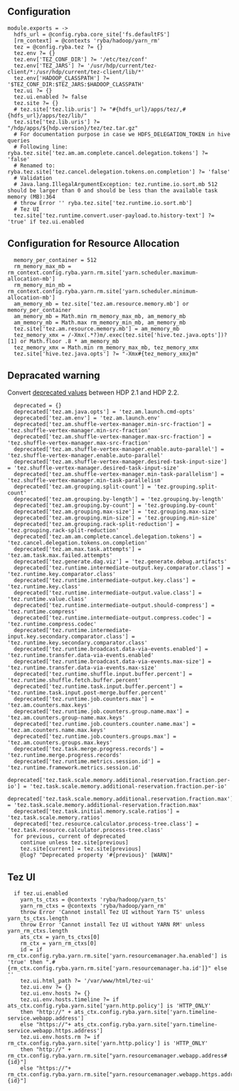 
## Configuration

    module.exports = ->
      hdfs_url = @config.ryba.core_site['fs.defaultFS']
      [rm_context] = @contexts 'ryba/hadoop/yarn_rm'
      tez = @config.ryba.tez ?= {}
      tez.env ?= {}
      tez.env['TEZ_CONF_DIR'] ?= '/etc/tez/conf'
      tez.env['TEZ_JARS'] ?= '/usr/hdp/current/tez-client/*:/usr/hdp/current/tez-client/lib/*'
      tez.env['HADOOP_CLASSPATH'] ?= '$TEZ_CONF_DIR:$TEZ_JARS:$HADOOP_CLASSPATH'
      tez.ui ?= {}
      tez.ui.enabled ?= false
      tez.site ?= {}
      # tez.site['tez.lib.uris'] ?= "#{hdfs_url}/apps/tez/,#{hdfs_url}/apps/tez/lib/"
      tez.site['tez.lib.uris'] ?= "/hdp/apps/${hdp.version}/tez/tez.tar.gz"
      # For documentation purpose in case we HDFS_DELEGATION_TOKEN in hive queries
      # Following line: ryba.tez.site['tez.am.am.complete.cancel.delegation.tokens'] ?= 'false'
      # Renamed to: ryba.tez.site['tez.cancel.delegation.tokens.on.completion'] ?= 'false'
      # Validation
      # Java.lang.IllegalArgumentException: tez.runtime.io.sort.mb 512 should be larger than 0 and should be less than the available task memory (MB):364
      # throw Error '' ryba.tez.site['tez.runtime.io.sort.mb']
      # Tez UI
      tez.site['tez.runtime.convert.user-payload.to.history-text'] ?= 'true' if tez.ui.enabled

## Configuration for Resource Allocation

      memory_per_container = 512
      rm_memory_max_mb = rm_context.config.ryba.yarn.rm.site['yarn.scheduler.maximum-allocation-mb']
      rm_memory_min_mb = rm_context.config.ryba.yarn.rm.site['yarn.scheduler.minimum-allocation-mb']
      am_memory_mb = tez.site['tez.am.resource.memory.mb'] or memory_per_container
      am_memory_mb = Math.min rm_memory_max_mb, am_memory_mb
      am_memory_mb = Math.max rm_memory_min_mb, am_memory_mb
      tez.site['tez.am.resource.memory.mb'] = am_memory_mb
      tez_memory_xmx = /-Xmx(.*?)m/.exec(tez.site['hive.tez.java.opts'])?[1] or Math.floor .8 * am_memory_mb
      tez_memory_xmx = Math.min rm_memory_max_mb, tez_memory_xmx
      tez.site['hive.tez.java.opts'] ?= "-Xmx#{tez_memory_xmx}m"

## Depracated warning

Convert [deprecated values][dep] between HDP 2.1 and HDP 2.2.

      deprecated = {}
      deprecated['tez.am.java.opts'] = 'tez.am.launch.cmd-opts'
      deprecated['tez.am.env'] = 'tez.am.launch.env'
      deprecated['tez.am.shuffle-vertex-manager.min-src-fraction'] = 'tez.shuffle-vertex-manager.min-src-fraction'
      deprecated['tez.am.shuffle-vertex-manager.max-src-fraction'] = 'tez.shuffle-vertex-manager.max-src-fraction'
      deprecated['tez.am.shuffle-vertex-manager.enable.auto-parallel'] = 'tez.shuffle-vertex-manager.enable.auto-parallel'
      deprecated['tez.am.shuffle-vertex-manager.desired-task-input-size'] = 'tez.shuffle-vertex-manager.desired-task-input-size'
      deprecated['tez.am.shuffle-vertex-manager.min-task-parallelism'] = 'tez.shuffle-vertex-manager.min-task-parallelism'
      deprecated['tez.am.grouping.split-count'] = 'tez.grouping.split-count'
      deprecated['tez.am.grouping.by-length'] = 'tez.grouping.by-length'
      deprecated['tez.am.grouping.by-count'] = 'tez.grouping.by-count'
      deprecated['tez.am.grouping.max-size'] = 'tez.grouping.max-size'
      deprecated['tez.am.grouping.min-size'] = 'tez.grouping.min-size'
      deprecated['tez.am.grouping.rack-split-reduction'] = 'tez.grouping.rack-split-reduction'
      deprecated['tez.am.am.complete.cancel.delegation.tokens'] = 'tez.cancel.delegation.tokens.on.completion'
      deprecated['tez.am.max.task.attempts'] = 'tez.am.task.max.failed.attempts'
      deprecated['tez.generate.dag.viz'] = 'tez.generate.debug.artifacts'
      deprecated['tez.runtime.intermediate-output.key.comparator.class'] = 'tez.runtime.key.comparator.class'
      deprecated['tez.runtime.intermediate-output.key.class'] = 'tez.runtime.key.class'
      deprecated['tez.runtime.intermediate-output.value.class'] = 'tez.runtime.value.class'
      deprecated['tez.runtime.intermediate-output.should-compress'] = 'tez.runtime.compress'
      deprecated['tez.runtime.intermediate-output.compress.codec'] = 'tez.runtime.compress.codec'
      deprecated['tez.runtime.intermediate-input.key.secondary.comparator.class'] = 'tez.runtime.key.secondary.comparator.class'
      deprecated['tez.runtime.broadcast.data-via-events.enabled'] = 'tez.runtime.transfer.data-via-events.enabled'
      deprecated['tez.runtime.broadcast.data-via-events.max-size'] = 'tez.runtime.transfer.data-via-events.max-size'
      deprecated['tez.runtime.shuffle.input.buffer.percent'] = 'tez.runtime.shuffle.fetch.buffer.percent'
      deprecated['tez.runtime.task.input.buffer.percent'] = 'tez.runtime.task.input.post-merge.buffer.percent'
      deprecated['tez.runtime.job.counters.max'] = 'tez.am.counters.max.keys'
      deprecated['tez.runtime.job.counters.group.name.max'] = 'tez.am.counters.group-name.max.keys'
      deprecated['tez.runtime.job.counters.counter.name.max'] = 'tez.am.counters.name.max.keys'
      deprecated['tez.runtime.job.counters.groups.max'] = 'tez.am.counters.groups.max.keys'
      deprecated['tez.task.merge.progress.records'] = 'tez.runtime.merge.progress.records'
      deprecated['tez.runtime.metrics.session.id'] = 'tez.runtime.framework.metrics.session.id'
      deprecated['tez.task.scale.memory.additional.reservation.fraction.per-io'] = 'tez.task.scale.memory.additional-reservation.fraction.per-io'
      deprecated['tez.task.scale.memory.additional.reservation.fraction.max'] = 'tez.task.scale.memory.additional-reservation.fraction.max'
      deprecated['tez.task.initial.memory.scale.ratios'] = 'tez.task.scale.memory.ratios'
      deprecated['tez.resource.calculator.process-tree.class'] = 'tez.task.resource.calculator.process-tree.class'
      for previous, current of deprecated
        continue unless tez.site[previous]
        tez.site[current] = tez.site[previous]
        @log? "Deprecated property '#{previous}' [WARN]"

## Tez UI

      if tez.ui.enabled
        yarn_ts_ctxs = @contexts 'ryba/hadoop/yarn_ts'
        yarn_rm_ctxs = @contexts 'ryba/hadoop/yarn_rm'
        throw Error 'Cannot install Tez UI without Yarn TS' unless yarn_ts_ctxs.length
        throw Error 'Cannot install Tez UI without YARN RM' unless yarn_rm_ctxs.length
        ats_ctx = yarn_ts_ctxs[0]
        rm_ctx = yarn_rm_ctxs[0]
        id = if rm_ctx.config.ryba.yarn.rm.site['yarn.resourcemanager.ha.enabled'] is 'true' then ".#{rm_ctx.config.ryba.yarn.rm.site['yarn.resourcemanager.ha.id']}" else ''
        tez.ui.html_path ?= '/var/www/html/tez-ui'
        tez.ui.env ?= {}
        tez.ui.env.hosts ?= {}
        tez.ui.env.hosts.timeline ?= if ats_ctx.config.ryba.yarn.site['yarn.http.policy'] is 'HTTP_ONLY'
        then "http://" + ats_ctx.config.ryba.yarn.site['yarn.timeline-service.webapp.address']
        else "https://"+ ats_ctx.config.ryba.yarn.site['yarn.timeline-service.webapp.https.address']
        tez.ui.env.hosts.rm ?= if rm_ctx.config.ryba.yarn.site['yarn.http.policy'] is 'HTTP_ONLY'
        then "http://" + rm_ctx.config.ryba.yarn.rm.site["yarn.resourcemanager.webapp.address#{id}"]
        else "https://"+ rm_ctx.config.ryba.yarn.rm.site["yarn.resourcemanager.webapp.https.address#{id}"]

[tez]: http://tez.apache.org/
[instructions]: (http://docs.hortonworks.com/HDPDocuments/HDP2/HDP-2.2.0/HDP_Man_Install_v22/index.html#Item1.8.4)
[dep]: http://docs.hortonworks.com/HDPDocuments/HDP2/HDP-2.2.4/bk_upgrading_hdp_manually/content/start-tez-21.html
